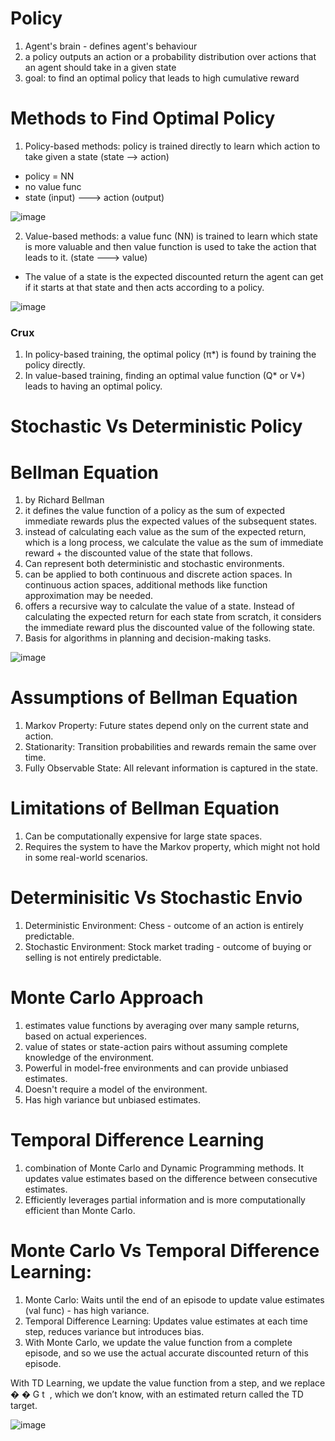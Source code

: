 
# Policy

1. Agent's brain - defines agent's behaviour
2. a policy outputs an action or a probability distribution over actions that an agent should take in a given state
3. goal: to find an optimal policy that leads to high cumulative reward

# Methods to Find Optimal Policy

1. Policy-based methods: policy is trained directly to learn which action to take given a state    (state --> action)
- policy = NN
- no value func
- state (input) ---> action (output)

![image](https://github.com/DrishtiShrrrma/deepmindxhuggingface-RL/assets/129742046/c93991a8-d901-4d58-8bbb-261c1f965066)


2. Value-based methods: a value func (NN) is trained to learn which state is more valuable and then value function is used to take the action that leads to it. (state ---> value)
- The value of a state is the expected discounted return the agent can get if it starts at that state and then acts according to a policy.


![image](https://github.com/DrishtiShrrrma/deepmindxhuggingface-RL/assets/129742046/ba662aa0-43e2-488e-8aac-c35152b69366)

### Crux

1. In policy-based training, the optimal policy (π*) is found by training the policy directly.
2. In value-based training, finding an optimal value function (Q* or V*) leads to having an optimal policy.

# Stochastic Vs Deterministic Policy


# Bellman Equation

1. by Richard Bellman
2. it defines the value function of a policy as the sum of expected immediate rewards plus the expected values of the subsequent states.
3. instead of calculating each value as the sum of the expected return, which is a long process, we calculate the value as the sum of immediate reward + the discounted value of the state that follows.
4. Can represent both deterministic and stochastic environments.
5. can be applied to both continuous and discrete action spaces. In continuous action spaces, additional methods like function approximation may be needed.
6. offers a recursive way to calculate the value of a state. Instead of calculating the expected return for each state from scratch, it considers the immediate reward plus the discounted value of the following state. 
7. Basis for algorithms in planning and decision-making tasks.

![image](https://github.com/DrishtiShrrrma/deepmindxhuggingface-RL/assets/129742046/1a1b759f-0fa0-4a46-ae7b-1cdbe17c5ccb)

# Assumptions of Bellman Equation

1. Markov Property: Future states depend only on the current state and action.
2. Stationarity: Transition probabilities and rewards remain the same over time.
3. Fully Observable State: All relevant information is captured in the state.

# Limitations of Bellman Equation

1. Can be computationally expensive for large state spaces.
2. Requires the system to have the Markov property, which might not hold in some real-world scenarios.




# Determinisitic Vs Stochastic Envio

1. Deterministic Environment: Chess - outcome of an action is entirely predictable.
2. Stochastic Environment: Stock market trading -  outcome of buying or selling is not entirely predictable.

# Monte Carlo Approach

1. estimates value functions by averaging over many sample returns, based on actual experiences.
2. value of states or state-action pairs without assuming complete knowledge of the environment.
3. Powerful in model-free environments and can provide unbiased estimates.
4. Doesn't require a model of the environment.
5. Has high variance but unbiased estimates.

# Temporal Difference Learning

1. combination of Monte Carlo and Dynamic Programming methods. It updates value estimates based on the difference between consecutive estimates.
2. Efficiently leverages partial information and is more computationally efficient than Monte Carlo.

# Monte Carlo Vs Temporal Difference Learning:

1. Monte Carlo: Waits until the end of an episode to update value estimates (val func) - has high variance.
2. Temporal Difference Learning: Updates value estimates at each time step, reduces variance but introduces bias.
3. With Monte Carlo, we update the value function from a complete episode, and so we use the actual accurate discounted return of this episode.

With TD Learning, we update the value function from a step, and we replace 
�
�
G 
t
​
 , which we don’t know, with an estimated return called the TD target.

![image](https://github.com/DrishtiShrrrma/deepmindxhuggingface-RL/assets/129742046/4f0ec64d-fb31-4ec4-b67a-216ddc3a1399)

